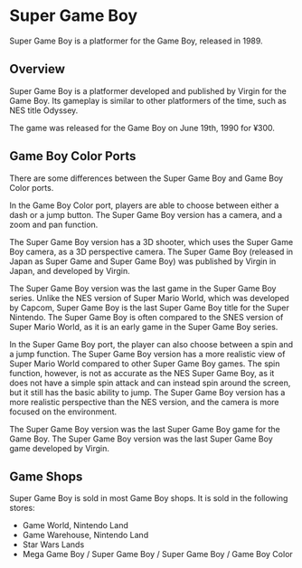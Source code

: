 # Super Game Boy

Super Game Boy is a platformer for the Game Boy, released in 1989.

## Overview

Super Game Boy is a platformer developed and published by Virgin for the Game Boy. Its gameplay is similar to other platformers of the time, such as NES title Odyssey.

The game was released for the Game Boy on June 19th, 1990 for ¥300.

## Game Boy Color Ports

There are some differences between the Super Game Boy and Game Boy Color ports.

In the Game Boy Color port, players are able to choose between either a dash or a jump button. The Super Game Boy version has a camera, and a zoom and pan function.

The Super Game Boy version has a 3D shooter, which uses the Super Game Boy camera, as a 3D perspective camera. The Super Game Boy (released in Japan as Super Game and Super Game Boy) was published by Virgin in Japan, and developed by Virgin.

The Super Game Boy version was the last game in the Super Game Boy series. Unlike the NES version of Super Mario World, which was developed by Capcom, Super Game Boy is the last Super Game Boy title for the Super Nintendo. The Super Game Boy is often compared to the SNES version of Super Mario World, as it is an early game in the Super Game Boy series.

In the Super Game Boy port, the player can also choose between a spin and a jump function. The Super Game Boy version has a more realistic view of Super Mario World compared to other Super Game Boy games. The spin function, however, is not as accurate as the NES Super Game Boy, as it does not have a simple spin attack and can instead spin around the screen, but it still has the basic ability to jump. The Super Game Boy version has a more realistic perspective than the NES version, and the camera is more focused on the environment.

The Super Game Boy version was the last Super Game Boy game for the Game Boy. The Super Game Boy version was the last Super Game Boy game developed by Virgin.

## Game Shops

Super Game Boy is sold in most Game Boy shops. It is sold in the following stores:

*   Game World, Nintendo Land
*   Game Warehouse, Nintendo Land
*   Star Wars Lands
*   Mega Game Boy / Super Game Boy / Super Game Boy / Game Boy Color